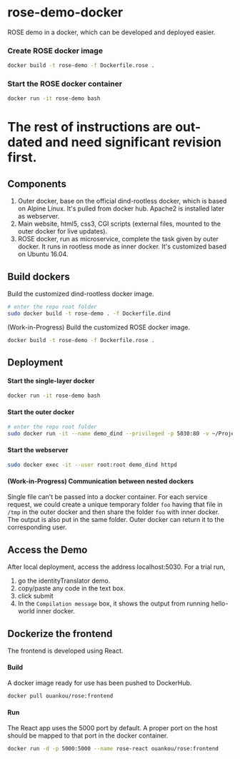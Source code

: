 # rose-demo-docker
ROSE demo in a docker, which can be developed and deployed easier.

### Create ROSE docker image

```bash
docker build -t rose-demo -f Dockerfile.rose .
```

### Start the ROSE docker container

```bash
docker run -it rose-demo bash
```

# The rest of instructions are out-dated and need significant revision first.

## Components

1. Outer docker, base on the official dind-rootless docker, which is based on Alpine Linux. It's pulled from docker hub. Apache2 is installed later as webserver.
1. Main website, html5, css3, CGI scripts (external files, mounted to the outer docker for live updates).
1. ROSE docker, run as microservice, complete the task given by outer docker. It runs in rootless mode as inner docker. It's customized based on Ubuntu 16.04.

## Build dockers

Build the customized dind-rootless docker image.

```bash
# enter the repo root folder
sudo docker build -t rose-demo . -f Dockerfile.dind
```

(Work-in-Progress) Build the customized ROSE docker image.

```bash
docker build -t rose-demo -f Dockerfile.rose .
```

## Deployment

#### Start the single-layer docker

```bash
docker run -it rose-demo bash
```

#### Start the outer docker

```bash
# enter the repo root folder
sudo docker run -it --name demo_dind --privileged -p 5030:80 -v ~/Projects/rose-demo-docker/rose_www:/var/www/localhost rose-demo --experimental
```

#### Start the webserver

```bash
sudo docker exec -it --user root:root demo_dind httpd
```

#### (Work-in-Progress) Communication between nested dockers

Single file can't be passed into a docker container. For each service request, we could create a unique temporary folder ```foo``` having that file in ```/tmp``` in the outer docker and then share the folder ```foo``` with inner docker. The output is also put in the same folder. Outer docker can return it to the corresponding user. 


## Access the Demo

After local deployment, access the address localhost:5030.
For a trial run,
 1. go the identityTranslator demo.
 1. copy/paste any code in the text box.
 1. click submit
 1. In the ```Compilation message``` box, it shows the output from running hello-world inner docker.

## Dockerize the frontend

The frontend is developed using React.

#### Build

A docker image ready for use has been pushed to DockerHub.
```bash
docker pull ouankou/rose:frontend
```

#### Run
The React app uses the 5000 port by default. A proper port on the host should be mapped to that port in the docker container.
```bash
docker run -d -p 5000:5000 --name rose-react ouankou/rose:frontend
```
